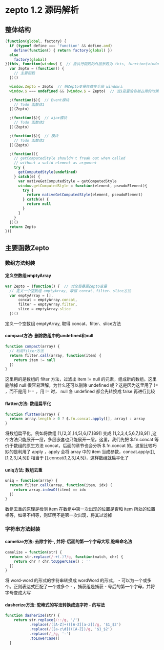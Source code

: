 # zepto 1.2 源码解析

## 整体结构

```javascript
(function(global, factory) {
  if (typeof define === 'function' && define.amd)
    define(function() { return factory(global) })
  else
    factory(global)
}(this, function(window) {  // 自执行函数的外层参数为 this, function(window) {return Zepto}
  var Zepto = (function() {
    // 主要函数
  })()

  window.Zepto = Zepto  // 把Zepto变量挂载在全局 window上
  window.$ === undefined && (window.$ = Zepto)  // 当$变量没有被占用的时候，为Zepto设置别名为 $

  ;(function($){  // Event模块
    // Todo 函数体1
  })(Zepto)

  ;(function($){  // ajax模块
    // Todo 函数体2
  })(Zepto)

  ;(function($){  // 模块
    // Todo 函数体3
  })(Zepto)

  ;(function(){
    // getComputedStyle shouldn't freak out when called
    // without a valid element as argument  
    try {
      getComputedStyle(undefined)
    } catch(e) {
      var nativeGetComputedStyle = getComputedStyle
      window.getComputedStyle = function(element, pseudoElement){
        try {
          return nativeGetComputedStyle(element, pseudoElement)
        } catch(e) {
          return null
        }
      }
    }
  })()
  return Zepto
}))
```

## 主要函数Zepto

### 数组方法封装

#### 定义空数组emptyArray

```javascript
var Zepto = (function() {  // 对全局暴露Zepto变量
  // 定义一个空数组 emptyArray, 取得 concat、filter、slice方法
  var emptyArray = [],
      concat = emptyArray.concat,
      filter = emptyArray.filter,
      slice = emptyArray.slice
  })()
```

定义一个空数组 emptyArray, 取得 concat、filter、slice方法

#### compact方法: 删除数组中的undefined和null

```javascript
function compact(array) {
  // 利用filter方法
  return filter.call(array, function(item) {
    return item != null
  })
}
```

这里用的是数组的 filter 方法，过滤出 item != null 的元素，组成新的数组。这里删除掉 null 很容易理解，为什么还可以删除 undefined 呢？这是因为这里用了 != ，而不是用 !== ，用 != 时， null 各 undefined 都会先转换成 false 再进行比较

#### flatten方法: 数组扁平化

```javascript
function flatten(array) {
  return array.length > 0 ? $.fn.concat.apply([], array) : array
}
```

将数组扁平化，例如将数组 [1,[2,3],[4,5],6,[7,[89]] 变成 [1,2,3,4,5,6,7,[8,9]] ,这个方法只能展开一层，多层嵌套也只能展开一层。这里，我们先把 $.fn.concat 等价于数组的原生方法 concat，后面的章节也会分析  $.fn.concat 的。这里比较巧妙的是利用了 apply ，apply 会将 array 中的 item 当成参数，concat.apply([], [1,2,3,[4,5]]) 相当于 [].concat(1,2,3,[4,5])，这样数组就扁平化了

#### uniq方法: 数组去重

```javascript
uniq = function(array) {
  return filter.call(array, function(item, idx) {
    return array.indexOf(item) == idx
  })
}
```

数组去重的原理是检测 item 在数组中第一次出现的位置是否和 item 所处的位置相等，如果不相等，则证明不是第一次出现，将其过滤掉

### 字符串方法封装

#### camelize方法: 去除字符-, 并将-后面的第一个字母大写,驼峰命名法

```javascript
camelize = function(str) {
  return str.replace(/-+(.)?/g, function(match, chr) {
    return chr ? chr.toUpperCase() : ''
  })
}
```

将 word-word 的形式的字符串转换成 wordWord 的形式， - 可以为一个或多个。正则表达式匹配了一个或多个 - ，捕获组是捕获 - 号后的第一个字母，并将字母变成大写

#### dasherize方法: 驼峰式的写法转换成连字符 - 的写法

```javascript
function dasherize(str) {
    return str.replace(/::/g, '/')
           .replace(/([A-Z]+)([A-Z][a-z])/g, '$1_$2')
           .replace(/([a-z\d])([A-Z])/g, '$1_$2')
           .replace(/_/g, '-')
           .toLowerCase()
  }
```